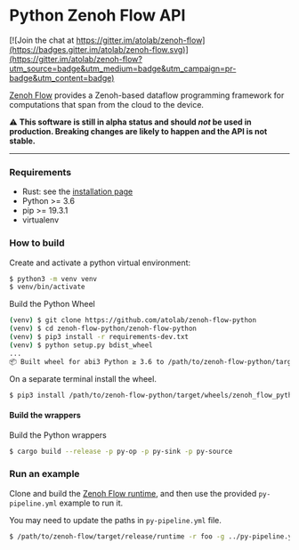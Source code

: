 # Python Zenoh Flow API

[![Join the chat at https://gitter.im/atolab/zenoh-flow](https://badges.gitter.im/atolab/zenoh-flow.svg)](https://gitter.im/atolab/zenoh-flow?utm_source=badge&utm_medium=badge&utm_campaign=pr-badge&utm_content=badge)

[Zenoh Flow](https://github.com/eclipse-zenoh/zenoh-flow) provides a Zenoh-based dataflow programming framework for computations that span from the cloud to the device.

:warning: **This software is still in alpha status and should _not_ be used in production. Breaking changes are likely to happen and the API is not stable.**

-----------

### Requirements

- Rust: see the [installation page](https://www.rust-lang.org/tools/install)
- Python >= 3.6
- pip >= 19.3.1
- virtualenv




### How to build

Create and activate a python virtual environment:

```bash
$ python3 -m venv venv
$ venv/bin/activate
```

Build the Python Wheel

```bash
(venv) $ git clone https://github.com/atolab/zenoh-flow-python
(venv) $ cd zenoh-flow-python/zenoh-flow-python
(venv) $ pip3 install -r requirements-dev.txt
(venv) $ python setup.py bdist_wheel
...
📦 Built wheel for abi3 Python ≥ 3.6 to /path/to/zenoh-flow-python/target/wheels/zenoh_flow_python-0.1.0-cp36-abi3-macosx_10_7_x86_64.whl
```

On a separate terminal install the wheel.

```bash
$ pip3 install /path/to/zenoh-flow-python/target/wheels/zenoh_flow_python-0.1.0-cp36-abi3-macosx_10_7_x86_64.whl
```

#### Build the wrappers

Build the Python wrappers

```bash
$ cargo build --release -p py-op -p py-sink -p py-source
```

### Run an example

Clone and build the [Zenoh Flow runtime](https://github.com/atolab/zenoh-flow-examples), and then use the provided `py-pipeline.yml` example to run it.

You may need to update the paths in `py-pipeline.yml` file.

```bash
$ /path/to/zenoh-flow/target/release/runtime -r foo -g ../py-pipeline.yml -l loader-config.yml
```